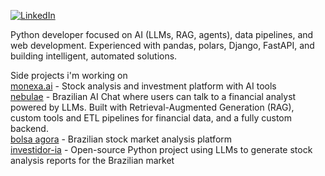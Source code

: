 ﻿[<img src="https://img.shields.io/badge/-LinkedIn-gray?style=flat&logo=linkedin" alt="LinkedIn" />](https://www.linkedin.com/in/renanmorettopereira/)

Python developer focused on AI (LLMs, RAG, agents), data pipelines, and web development.
Experienced with pandas, polars, Django, FastAPI, and building intelligent, automated solutions.

Side projects i'm working on    
[monexa.ai](https://www.monexa.ai/) - Stock analysis and investment platform with AI tools  
[nebulae](https://nebulae.com.br/) - Brazilian AI Chat where users can talk to a financial analyst powered by LLMs. Built with Retrieval-Augmented Generation (RAG), custom tools and ETL pipelines for financial data, and a fully custom backend.  
[bolsa agora](https://www.bolsaagora.com.br/) - Brazilian stock market analysis platform    
[investidor-ia](https://github.com/renanmoretto/investidor-ia) - Open-source Python project using LLMs to generate stock analysis reports for the Brazilian market
